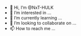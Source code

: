 - 👋 Hi, I’m @NxT-HULK
- 👀 I’m interested in ...
- 🌱 I’m currently learning ...
- 💞️ I’m looking to collaborate on ...
- 📫 How to reach me ...

<!---
NxT-HULK/NxT-HULK is a ✨ special ✨ repository because its `README.md` (this file) appears on your GitHub profile.
You can click the Preview link to take a look at your changes.
--->
